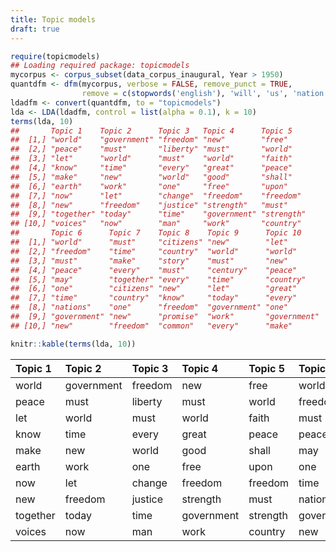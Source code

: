 ```yaml
---
title: Topic models
draft: true
---
```





```r
require(topicmodels)
## Loading required package: topicmodels
mycorpus <- corpus_subset(data_corpus_inaugural, Year > 1950)
quantdfm <- dfm(mycorpus, verbose = FALSE, remove_punct = TRUE,
                remove = c(stopwords('english'), 'will', 'us', 'nation', 'can', 'peopl*', 'americ*'))
ldadfm <- convert(quantdfm, to = "topicmodels")
lda <- LDA(ldadfm, control = list(alpha = 0.1), k = 10)
terms(lda, 10)
##       Topic 1    Topic 2      Topic 3   Topic 4      Topic 5   
##  [1,] "world"    "government" "freedom" "new"        "free"    
##  [2,] "peace"    "must"       "liberty" "must"       "world"   
##  [3,] "let"      "world"      "must"    "world"      "faith"   
##  [4,] "know"     "time"       "every"   "great"      "peace"   
##  [5,] "make"     "new"        "world"   "good"       "shall"   
##  [6,] "earth"    "work"       "one"     "free"       "upon"    
##  [7,] "now"      "let"        "change"  "freedom"    "freedom" 
##  [8,] "new"      "freedom"    "justice" "strength"   "must"    
##  [9,] "together" "today"      "time"    "government" "strength"
## [10,] "voices"   "now"        "man"     "work"       "country" 
##       Topic 6      Topic 7    Topic 8    Topic 9      Topic 10    
##  [1,] "world"      "must"     "citizens" "new"        "let"       
##  [2,] "freedom"    "time"     "country"  "world"      "world"     
##  [3,] "must"       "make"     "story"    "must"       "new"       
##  [4,] "peace"      "every"    "must"     "century"    "peace"     
##  [5,] "may"        "together" "every"    "time"       "country"   
##  [6,] "one"        "citizens" "new"      "let"        "great"     
##  [7,] "time"       "country"  "know"     "today"      "every"     
##  [8,] "nations"    "one"      "freedom"  "government" "one"       
##  [9,] "government" "new"      "promise"  "work"       "government"
## [10,] "new"        "freedom"  "common"   "every"      "make"
```


```r
knitr::kable(terms(lda, 10))
```



|Topic 1  |Topic 2    |Topic 3 |Topic 4    |Topic 5  |Topic 6    |Topic 7  |Topic 8  |Topic 9    |Topic 10   |
|:--------|:----------|:-------|:----------|:--------|:----------|:--------|:--------|:----------|:----------|
|world    |government |freedom |new        |free     |world      |must     |citizens |new        |let        |
|peace    |must       |liberty |must       |world    |freedom    |time     |country  |world      |world      |
|let      |world      |must    |world      |faith    |must       |make     |story    |must       |new        |
|know     |time       |every   |great      |peace    |peace      |every    |must     |century    |peace      |
|make     |new        |world   |good       |shall    |may        |together |every    |time       |country    |
|earth    |work       |one     |free       |upon     |one        |citizens |new      |let        |great      |
|now      |let        |change  |freedom    |freedom  |time       |country  |know     |today      |every      |
|new      |freedom    |justice |strength   |must     |nations    |one      |freedom  |government |one        |
|together |today      |time    |government |strength |government |new      |promise  |work       |government |
|voices   |now        |man     |work       |country  |new        |freedom  |common   |every      |make       |

